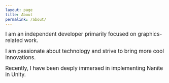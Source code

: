 ```yaml
---
layout: page
title: About
permalink: /about/
---
```








<big>I am an independent developer primarily focused on graphics-related work. </big>


<big>I am passionate about technology and strive to bring more cool innovations. </big>


<big>Recently, I have been deeply immersed in implementing Nanite in Unity. </big>







